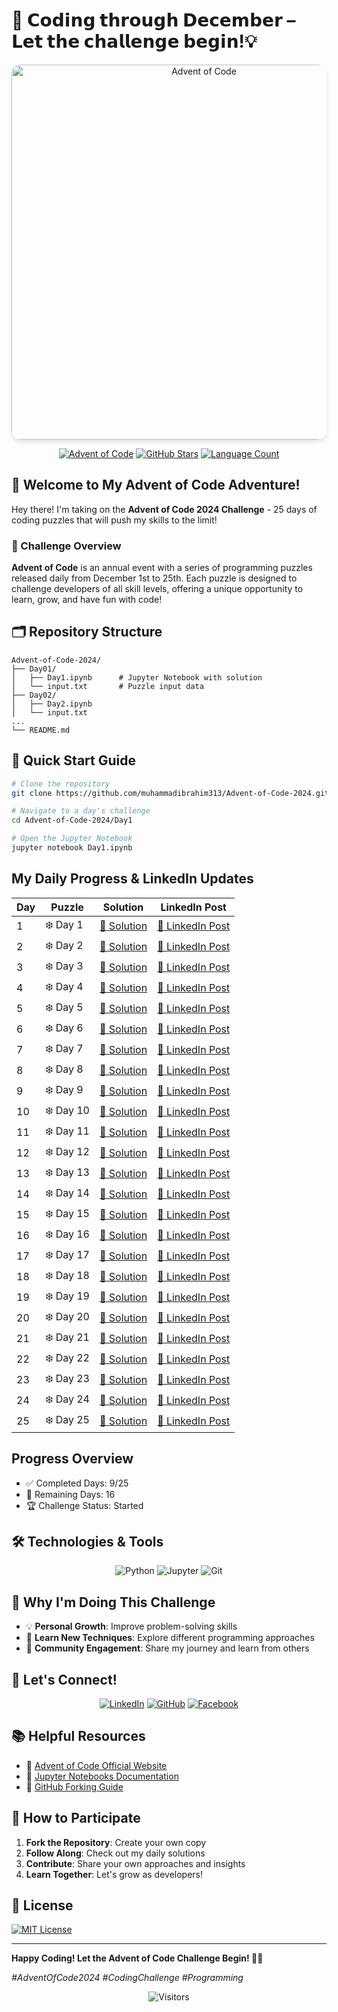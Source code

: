 # 🎄 **𝗖𝗼𝗱𝗶𝗻𝗴 𝘁𝗵𝗿𝗼𝘂𝗴𝗵 𝗗𝗲𝗰𝗲𝗺𝗯𝗲𝗿 – 𝗟𝗲𝘁 𝘁𝗵𝗲 𝗰𝗵𝗮𝗹𝗹𝗲𝗻𝗴𝗲 𝗯𝗲𝗴𝗶𝗻!💡** 
<div align="center">
  <img src="https://wp.technologyreview.com/wp-content/uploads/2021/12/aoc-santa-hat.gif?w=1177" alt="Advent of Code" width="600" style="max-width: 100%; height: auto; border-radius: 15px; box-shadow: 0 4px 6px rgba(0,0,0,0.1);">

  [![Advent of Code](https://img.shields.io/badge/Advent%20of%20Code-2024-brightgreen?style=for-the-badge&logo=advent-of-code&logoColor=white)](https://adventofcode.com/)
  [![GitHub Stars](https://img.shields.io/github/stars/muhammadibrahim313/Advent-of-Code-2024?style=for-the-badge&logo=github&color=yellow)](https://github.com/muhammadibrahim313/Advent-of-Code-2024/stargazers)
  [![Language Count](https://img.shields.io/github/languages/count/muhammadibrahim313/Advent-of-Code-2024?style=for-the-badge&color=orange)](https://github.com/muhammadibrahim313/Advent-of-Code-2024)
</div>

## 🌟 Welcome to My Advent of Code Adventure! 

Hey there! I'm taking on the **Advent of Code 2024 Challenge** - 25 days of coding puzzles that will push my skills to the limit! 

### 📅 Challenge Overview

**Advent of Code** is an annual event with a series of programming puzzles released daily from December 1st to 25th. Each puzzle is designed to challenge developers of all skill levels, offering a unique opportunity to learn, grow, and have fun with code!

## 🗂️ Repository Structure

```
Advent-of-Code-2024/
├── Day01/
│   ├── Day1.ipynb      # Jupyter Notebook with solution
│   └── input.txt       # Puzzle input data
├── Day02/
│   ├── Day2.ipynb
│   └── input.txt
...
└── README.md
```

## 🚀 Quick Start Guide

```bash
# Clone the repository
git clone https://github.com/muhammadibrahim313/Advent-of-Code-2024.git

# Navigate to a day's challenge
cd Advent-of-Code-2024/Day1

# Open the Jupyter Notebook
jupyter notebook Day1.ipynb
```



## My Daily Progress & LinkedIn Updates

| Day | Puzzle | Solution | LinkedIn Post |
|-----|--------|----------|---------------|
| 1   | ❄️ Day 1 | [📝 Solution](https://github.com/muhammadibrahim313/Advent-of-Code-2024/tree/main/DAY%201) | [🔗 LinkedIn Post](https://www.linkedin.com/feed/update/urn:li:activity:7268937345796620288/) |
| 2   | ❄️ Day 2 | [📝 Solution](https://github.com/muhammadibrahim313/Advent-of-Code-2024/tree/main/DAY%202) | [🔗 LinkedIn Post](https://www.linkedin.com/posts/ibrahimqasmi313_adventofcode-day2-codingchallenge-activity-7269254031460478977-Mu8Y?utm_source=share&utm_medium=member_desktop) |
| 3   | ❄️ Day 3 | [📝 Solution](https://github.com/muhammadibrahim313/Advent-of-Code-2024/tree/main/DAY%203) | [🔗 LinkedIn Post](https://www.linkedin.com/posts/ibrahimqasmi313_adventofcode-day3-codingchallenge-activity-7269580895940984832-p6V4?utm_source=share&utm_medium=member_desktop) |
| 4   | ❄️ Day 4 | [📝 Solution](https://github.com/muhammadibrahim313/Advent-of-Code-2024/tree/main/DAY%204) | [🔗 LinkedIn Post](https://www.linkedin.com/posts/ibrahimqasmi313_adventofcode-day4-codingchallenge-activity-7269949501883248640-Zmz6?utm_source=share&utm_medium=member_desktop) |
| 5   | ❄️ Day 5 | [📝 Solution](https://github.com/muhammadibrahim313/Advent-of-Code-2024/tree/main/DAY%205) | [🔗 LinkedIn Post](https://www.linkedin.com/posts/ibrahimqasmi313_adventofcode-day5-codingchallenge-activity-7270308441674428416-w51G?utm_source=share&utm_medium=member_desktop) |
| 6   | ❄️ Day 6 | [📝 Solution](https://github.com/muhammadibrahim313/Advent-of-Code-2024/tree/main/DAY%206) | [🔗 LinkedIn Post](https://shorturl.at/bCxbB) |
| 7   | ❄️ Day 7 | [📝 Solution](https://github.com/muhammadibrahim313/Advent-of-Code-2024/tree/main/DAY%207) | [🔗 LinkedIn Post](https://www.linkedin.com/posts/ibrahimqasmi313_codingchallenge-problemsolving-logicpuzzles-activity-7271096594475708416-lLl7?utm_source=share&utm_medium=member_desktop) |
| 8   | ❄️ Day 8 | [📝 Solution](https://github.com/muhammadibrahim313/Advent-of-Code-2024/tree/main/DAY%208) | [🔗 LinkedIn Post](#) |
| 9   | ❄️ Day 9 | [📝 Solution](https://github.com/muhammadibrahim313/Advent-of-Code-2024/tree/main/DAY%209) | [🔗 LinkedIn Post](https://www.linkedin.com/posts/ibrahimqasmi313_adventofcode-day8-codingchallenge-activity-7271395627610095619-6bZZ?utm_source=share&utm_medium=member_desktop) |
| 10  | ❄️ Day 10 | [📝 Solution](https://github.com/muhammadibrahim313/Advent-of-Code-2024/tree/main/DAY%2010) | [🔗 LinkedIn Post](https://www.linkedin.com/posts/ibrahimqasmi313_adventofcode-day10-codingchallenge-activity-7272123314645430273-VSBC?utm_source=share&utm_medium=member_desktop) |
| 11  | ❄️ Day 11 | [📝 Solution](Day11/) | [🔗 LinkedIn Post](#) |
| 12  | ❄️ Day 12 | [📝 Solution](Day12/) | [🔗 LinkedIn Post](#) |
| 13  | ❄️ Day 13 | [📝 Solution](Day13/) | [🔗 LinkedIn Post](#) |
| 14  | ❄️ Day 14 | [📝 Solution](Day14/) | [🔗 LinkedIn Post](#) |
| 15  | ❄️ Day 15 | [📝 Solution](Day15/) | [🔗 LinkedIn Post](#) |
| 16  | ❄️ Day 16 | [📝 Solution](Day16/) | [🔗 LinkedIn Post](#) |
| 17  | ❄️ Day 17 | [📝 Solution](Day17/) | [🔗 LinkedIn Post](#) |
| 18  | ❄️ Day 18 | [📝 Solution](Day18/) | [🔗 LinkedIn Post](#) |
| 19  | ❄️ Day 19 | [📝 Solution](Day19/) | [🔗 LinkedIn Post](#) |
| 20  | ❄️ Day 20 | [📝 Solution](Day20/) | [🔗 LinkedIn Post](#) |
| 21  | ❄️ Day 21 | [📝 Solution](Day21/) | [🔗 LinkedIn Post](#) |
| 22  | ❄️ Day 22 | [📝 Solution](Day22/) | [🔗 LinkedIn Post](#) |
| 23  | ❄️ Day 23 | [📝 Solution](Day23/) | [🔗 LinkedIn Post](#) |
| 24  | ❄️ Day 24 | [📝 Solution](Day24/) | [🔗 LinkedIn Post](#) |
| 25  | ❄️ Day 25 | [📝 Solution](Day25/) | [🔗 LinkedIn Post](#) |

## Progress Overview

- ✅ Completed Days: 9/25
- 🧊 Remaining Days: 16
- 🏆 Challenge Status: Started



## 🛠️ Technologies & Tools

<div align="center">
  
![Python](https://img.shields.io/badge/-Python-3776AB?style=for-the-badge&logo=python&logoColor=white)
![Jupyter](https://img.shields.io/badge/-Jupyter-F37626?style=for-the-badge&logo=jupyter&logoColor=white)
![Git](https://img.shields.io/badge/-Git-F05032?style=for-the-badge&logo=git&logoColor=white)
</div>

## 🌟 Why I'm Doing This Challenge

- 💡 **Personal Growth**: Improve problem-solving skills
- 🧠 **Learn New Techniques**: Explore different programming approaches
- 🤝 **Community Engagement**: Share my journey and learn from others

## 🔗 Let's Connect!

<div align="center">

[![LinkedIn](https://img.shields.io/badge/LinkedIn-blue?style=for-the-badge&logo=linkedin)](https://www.linkedin.com/in/ibrahimqasmi313/)
[![GitHub](https://img.shields.io/badge/GitHub-black?style=for-the-badge&logo=github)](https://github.com/muhammadibrahim313)
[![Facebook](https://img.shields.io/badge/Facebook-blue?style=for-the-badge&logo=facebook)](https://www.facebook.com/profile.php?id=61560872765839)
</div>

## 📚 Helpful Resources

- 🎄 [Advent of Code Official Website](https://adventofcode.com/)
- 📘 [Jupyter Notebooks Documentation](https://jupyter.org/documentation)
- 🍴 [GitHub Forking Guide](https://docs.github.com/en/get-started/quickstart/fork-a-repo)

## 🤝 How to Participate

1. **Fork the Repository**: Create your own copy
2. **Follow Along**: Check out my daily solutions
3. **Contribute**: Share your own approaches and insights
4. **Learn Together**: Let's grow as developers!

## 📜 License

[![MIT License](https://img.shields.io/badge/License-MIT-green.svg)](LICENSE)

---

**Happy Coding! Let the Advent of Code Challenge Begin! 🚀🎄**

*#AdventOfCode2024 #CodingChallenge #Programming*

<div align="center">
  <img src="https://visitor-badge.laobi.icu/badge?page_id=muhammadibrahim313.Advent-of-Code-2024" alt="Visitors">
</div>
